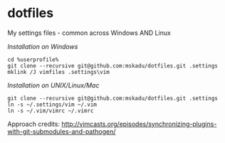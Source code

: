 # dotfiles
My settings files - common across Windows AND Linux

*Installation on Windows*

    cd %userprofile%
    git clone --recursive git@github.com:mskadu/dotfiles.git .settings
    mklink /J vimfiles .settings\vim

*Installation on UNIX/Linux/Mac*

    git clone --recursive git@github.com:mskadu/dotfiles.git .settings
    ln -s ~/.settings/vim ~/.vim
    ln -s ~/.vim/vimrc ~/.vimrc

Approach credits: http://vimcasts.org/episodes/synchronizing-plugins-with-git-submodules-and-pathogen/
